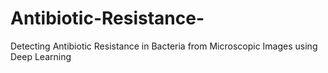 # Antibiotic-Resistance-
Detecting Antibiotic Resistance in Bacteria from Microscopic Images using Deep Learning
